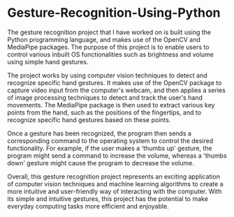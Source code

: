 # Gesture-Recognition-Using-Python

The gesture recognition project that I have worked on is built using the Python programming language, and makes use of the OpenCV and MediaPipe packages. The purpose of this project is to enable users to control various inbuilt OS functionalities such as brightness and volume using simple hand gestures.

The project works by using computer vision techniques to detect and recognize specific hand gestures. It makes use of the OpenCV package to capture video input from the computer's webcam, and then applies a series of image processing techniques to detect and track the user's hand movements. The MediaPipe package is then used to extract various key points from the hand, such as the positions of the fingertips, and to recognize specific hand gestures based on these points.

Once a gesture has been recognized, the program then sends a corresponding command to the operating system to control the desired functionality. For example, if the user makes a 'thumbs up' gesture, the program might send a command to increase the volume, whereas a 'thumbs down' gesture might cause the program to decrease the volume.

Overall, this gesture recognition project represents an exciting application of computer vision techniques and machine learning algorithms to create a more intuitive and user-friendly way of interacting with the computer. With its simple and intuitive gestures, this project has the potential to make everyday computing tasks more efficient and enjoyable.
